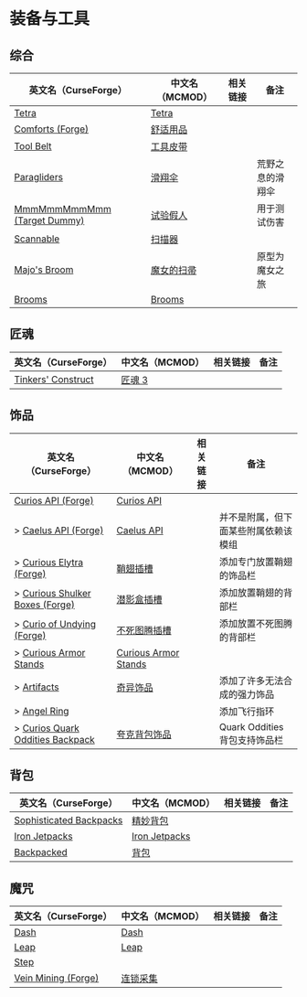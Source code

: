 # 装备与工具

## 综合

| 英文名（CurseForge）                                                                     | 中文名（MCMOD）                                    | 相关链接 | 备注             |
| ---------------------------------------------------------------------------------------- | -------------------------------------------------- | -------- | ---------------- |
| [Tetra](https://www.curseforge.com/minecraft/mc-mods/tetra)                              | [Tetra](https://www.mcmod.cn/class/2018.html)      |          |                  |
| [Comforts (Forge)](https://www.curseforge.com/minecraft/mc-mods/comforts)                | [舒适用品](https://www.mcmod.cn/class/2107.html)   |          |                  |
| [Tool Belt](https://www.curseforge.com/minecraft/mc-mods/tool-belt)                      | [工具皮带](https://www.mcmod.cn/class/2649.html)   |          |                  |
| [Paragliders](https://www.curseforge.com/minecraft/mc-mods/paragliders)                  | [滑翔伞](https://www.mcmod.cn/class/1344.html)     |          | 荒野之息的滑翔伞 |
| [MmmMmmMmmMmm (Target Dummy)](https://www.curseforge.com/minecraft/mc-mods/mmmmmmmmmmmm) | [试验假人](https://www.mcmod.cn/class/1139.html)   |          | 用于测试伤害     |
| [Scannable](https://www.curseforge.com/minecraft/mc-mods/scannable)                      | [扫描器](https://www.mcmod.cn/class/791.html)      |          |                  |
| [Majo's Broom](https://www.curseforge.com/minecraft/mc-mods/majos-broom)                 | [魔女的扫帚](https://www.mcmod.cn/class/3911.html) |          | 原型为魔女之旅   |
| [Brooms](https://www.curseforge.com/minecraft/mc-mods/brooms)                            | [Brooms](https://www.mcmod.cn/class/6269.html)     |          |                  |

## 匠魂

| 英文名（CurseForge）                                                                 | 中文名（MCMOD）                                | 相关链接 | 备注 |
| ------------------------------------------------------------------------------------ | ---------------------------------------------- | -------- | ---- |
| [Tinkers' Construct](https://www.curseforge.com/minecraft/mc-mods/tinkers-construct) | [匠魂 3](https://www.mcmod.cn/class/3725.html) |          |      |

## 饰品

| 英文名（CurseForge）                                                                                            | 中文名（MCMOD）                                              | 相关链接 | 备注                                 |
| --------------------------------------------------------------------------------------------------------------- | ------------------------------------------------------------ | -------- | ------------------------------------ |
| [Curios API (Forge)](https://www.curseforge.com/minecraft/mc-mods/curios)                                       | [Curios API](https://www.mcmod.cn/class/2029.html)           |          |                                      |
| > [Caelus API (Forge)](https://www.curseforge.com/minecraft/mc-mods/caelus)                                     | [Caelus API](https://www.mcmod.cn/class/2458.html)           |          | 并不是附属，但下面某些附属依赖该模组 |
| > [Curious Elytra (Forge)](https://www.curseforge.com/minecraft/mc-mods/curious-elytra)                         | [鞘翅插槽](https://www.mcmod.cn/class/3923.html)             |          | 添加专门放置鞘翅的饰品栏             |
| > [Curious Shulker Boxes (Forge)](https://www.curseforge.com/minecraft/mc-mods/curious-shulker-boxes)           | [潜影盒插槽](https://www.mcmod.cn/class/3958.html)           |          | 添加放置鞘翅的背部栏                 |
| > [Curio of Undying (Forge)](https://www.curseforge.com/minecraft/mc-mods/curio-of-undying)                     | [不死图腾插槽](https://www.mcmod.cn/class/2236.html)         |          | 添加放置不死图腾的背部栏             |
| > [Curious Armor Stands](https://www.curseforge.com/minecraft/mc-mods/curious-armor-stands)                     | [Curious Armor Stands](https://www.mcmod.cn/class/3984.html) |          |                                      |
| > [Artifacts](https://www.curseforge.com/minecraft/mc-mods/artifacts)                                           | [奇异饰品](https://www.mcmod.cn/class/2821.html)             |          | 添加了许多无法合成的强力饰品         |
| > [Angel Ring](https://www.curseforge.com/minecraft/mc-mods/angel-ring)                                         |                                                              |          | 添加飞行指环                         |
| > [Curios Quark Oddities Backpack](https://www.curseforge.com/minecraft/mc-mods/curios-quark-oddities-backpack) | [夸克背包饰品](https://www.mcmod.cn/class/3913.html)         |          | Quark Oddities 背包支持饰品栏        |

## 背包

| 英文名（CurseForge）                                                                            | 中文名（MCMOD）                                       | 相关链接 | 备注 |
| ----------------------------------------------------------------------------------------------- | ----------------------------------------------------- | -------- | ---- |
| [Sophisticated Backpacks](https://www.curseforge.com/minecraft/mc-mods/sophisticated-backpacks) | [精妙背包](https://www.mcmod.cn/class/3739.html)      |          |      |
| [Iron Jetpacks](https://www.curseforge.com/minecraft/mc-mods/iron-jetpacks)                     | [Iron Jetpacks](https://www.mcmod.cn/class/3979.html) |          |      |
| [Backpacked](https://www.curseforge.com/minecraft/mc-mods/backpacked)                           | [背包](https://www.mcmod.cn/class/2228.html)          |          |      |

## 魔咒

| 英文名（CurseForge）                                                            | 中文名（MCMOD）                                  | 相关链接 | 备注 |
| ------------------------------------------------------------------------------- | ------------------------------------------------ | -------- | ---- |
| [Dash](https://www.curseforge.com/minecraft/mc-mods/dash)                       | [Dash](https://www.mcmod.cn/class/4704.html)     |          |      |
| [Leap](https://www.curseforge.com/minecraft/mc-mods/leap)                       | [Leap](https://www.mcmod.cn/class/5370.html)     |          |      |
| [Step](https://www.curseforge.com/minecraft/mc-mods/step)                       |                                                  |          |      |
| [Vein Mining (Forge)](https://www.curseforge.com/minecraft/mc-mods/vein-mining) | [连锁采集](https://www.mcmod.cn/class/5616.html) |          |      |
